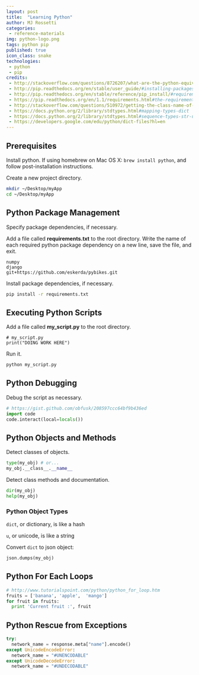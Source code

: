 ```yaml
---
layout: post
title:  "Learning Python"
author: MJ Rossetti
categories:
 - reference-materials
img: python-logo.png
tags: python pip
published: true
icon_class: snake
technologies:
 - python
 - pip
credits:  
 - http://stackoverflow.com/questions/8726207/what-are-the-python-equivalents-to-rubys-bundler-perls-carton
 - http://pip.readthedocs.org/en/stable/user_guide/#installing-packages
 - http://pip.readthedocs.org/en/stable/reference/pip_install/#requirements-file-format
 - https://pip.readthedocs.org/en/1.1/requirements.html#the-requirements-file-format
 - http://stackoverflow.com/questions/510972/getting-the-class-name-of-an-instance-in-python
 - https://docs.python.org/2/library/stdtypes.html#mapping-types-dict
 - https://docs.python.org/2/library/stdtypes.html#sequence-types-str-unicode-list-tuple-bytearray-buffer-xrange
 - https://developers.google.com/edu/python/dict-files?hl=en
---
```


## Prerequisites

Install python. If using homebrew on Mac OS X: `brew install python`, and follow post-installation instructions.

Create a new project directory.

```` sh
mkdir ~/Desktop/myApp
cd ~/Desktop/myApp
````

## Python Package Management

Specify package dependencies, if necessary.

Add a file called **requirements.txt** to the root directory. Write the name of each required python package dependency on a new line, save the file, and exit.

    numpy
    django
    git+https://github.com/eskerda/pybikes.git

Install package dependencies, if necessary.

```` sh
pip install -r requirements.txt
````

## Executing Python Scripts

Add a file called **my_script.py** to the root directory.

    # my_script.py
    print("DOING WORK HERE")

Run it.

```` sh
python my_script.py
````

## Python Debugging

Debug the script as necessary.

```` py
# https://gist.github.com/obfusk/208597ccc64bf9b436ed
import code
code.interact(local=locals())
````

## Python Objects and Methods

Detect classes of objects.

```` py
type(my_obj) # or...
my_obj.__class__.__name__
````

Detect class methods and documentation.

```` py
dir(my_obj)
help(my_obj)
````

### Python Object Types

`dict`, or dictionary, is like a hash

`u`, or unicode, is like a string

Convert `dict` to json object:

```` py
json.dumps(my_obj)
````

## Python For Each Loops

```` py
# http://www.tutorialspoint.com/python/python_for_loop.htm
fruits = ['banana', 'apple',  'mango']
for fruit in fruits:
  print 'Current fruit :', fruit
````

## Python Rescue from Exceptions

```` py
try:
  network_name = response.meta["name"].encode()
except UnicodeEncodeError:
  network_name = "#UNENCODABLE"
except UnicodeDecodeError:
  network_name = "#UNDECODABLE"
````
